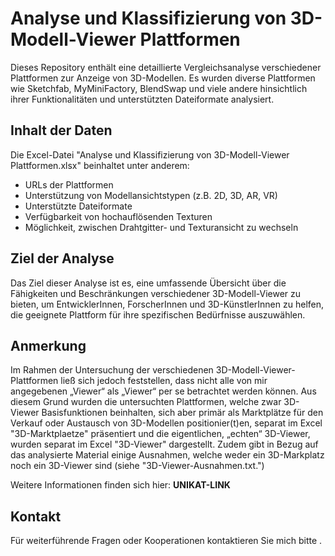 # Analyse und Klassifizierung von 3D-Modell-Viewer Plattformen

Dieses Repository enthält eine detaillierte Vergleichsanalyse verschiedener Plattformen zur Anzeige von 3D-Modellen. Es wurden diverse Plattformen wie Sketchfab, MyMiniFactory, BlendSwap und viele andere hinsichtlich ihrer Funktionalitäten und unterstützten Dateiformate analysiert.

## Inhalt der Daten

Die Excel-Datei "Analyse und Klassifizierung von 3D-Modell-Viewer Plattformen.xlsx" beinhaltet unter anderem:
- URLs der Plattformen
- Unterstützung von Modellansichtstypen (z.B. 2D, 3D, AR, VR)
- Unterstützte Dateiformate
- Verfügbarkeit von hochauflösenden Texturen
- Möglichkeit, zwischen Drahtgitter- und Texturansicht zu wechseln

## Ziel der Analyse

Das Ziel dieser Analyse ist es, eine umfassende Übersicht über die Fähigkeiten und Beschränkungen verschiedener 3D-Modell-Viewer zu bieten, um EntwicklerInnen, ForscherInnen und 3D-KünstlerInnen zu helfen, die geeignete Plattform für ihre spezifischen Bedürfnisse auszuwählen.

## Anmerkung

Im Rahmen der Untersuchung der verschiedenen 3D-Modell-Viewer-Plattformen ließ sich jedoch feststellen, dass nicht alle von mir angegebenen „Viewer“ als „Viewer“ per se betrachtet werden können. 
Aus diesem Grund wurden die untersuchten Plattformen, welche zwar 3D-Viewer Basisfunktionen beinhalten, sich aber primär als Marktplätze für den Verkauf oder Austausch von 3D-Modellen positionier(t)en, separat im Excel "3D-Marktplaetze" präsentiert und die eigentlichen, „echten“ 3D-Viewer, wurden separat im Excel "3D-Viewer" dargestellt.
Zudem gibt in Bezug auf das analysierte Material einige Ausnahmen, welche weder ein 3D-Markplatz noch ein 3D-Viewer sind (siehe "3D-Viewer-Ausnahmen.txt.")

Weitere Informationen finden sich hier: **UNIKAT-LINK**

## Kontakt

Für weiterführende Fragen oder Kooperationen kontaktieren Sie mich bitte .
